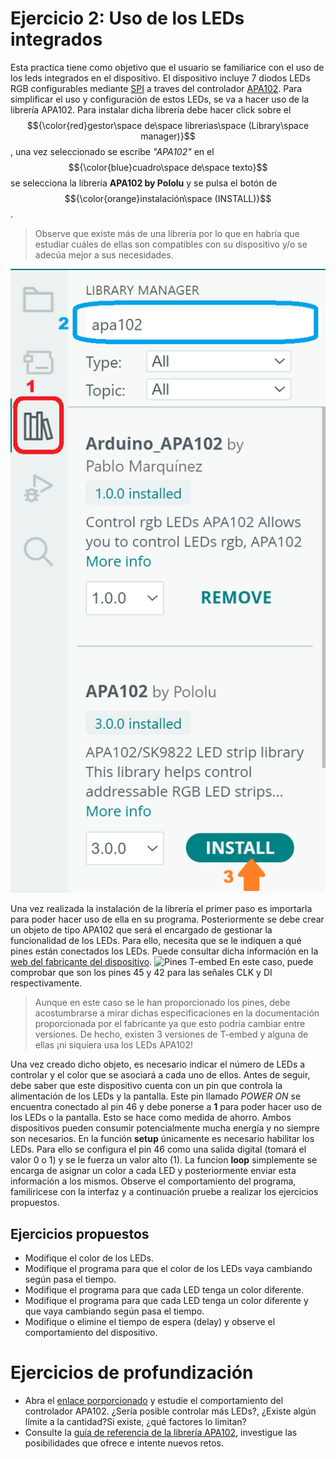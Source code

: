 # Ejercicio 2: Uso de los LEDs integrados
Esta practica tiene como objetivo que el usuario se familiarice con el uso de los leds integrados en el dispositivo.
El dispositivo incluye 7 diodos LEDs RGB configurables mediante [SPI](https://www.digikey.es/es/articles/why-how-to-use-serial-peripheral-interface-simplify-connections-between-multiple-devices) a traves del controlador [APA102](https://cdn-learn.adafruit.com/assets/assets/000/084/591/original/APA102_LED.pdf?1574117503).
Para simplificar el uso y configuración de estos LEDs, se va a hacer uso de la librería APA102. Para instalar dicha librería debe hacer click sobre el $${\color{red}gestor\space de\space librerias\space (Library\space manager)}$$, una vez seleccionado se escribe *"APA102"* en el $${\color{blue}cuadro\space de\space texto}$$ se selecciona la librería **APA102 by Pololu** y se pulsa el botón de $${\color{orange}instalación\space (INSTALL)}$$.
> Observe que existe más de una librería por lo que en habría que estudiar cuáles de ellas son compatibles con su dispositivo y/o se adecúa mejor a sus necesidades.

![Library install](Ej2_img1.png)

Una vez realizada la instalación de la librería el primer paso es importarla para poder hacer uso de ella en su programa. Posteriormente se debe crear un objeto de tipo APA102 que será el encargado de gestionar la funcionalidad de los LEDs. Para ello, necesita que se le indiquen a qué pines están conectados los LEDs. Puede consultar dicha información en la [web del fabricante del dispositivo](https://lilygo.cc/products/t-embed).
![Pines T-embed](https://github.com/Xinyuan-LilyGO/T-Embed/raw/main/image/T-Embed1.png)
En este caso, puede comprobar que son los pines 45 y 42 para las señales CLK y DI respectivamente.
> Aunque en este caso se le han proporcionado los pines, debe acostumbrarse a mirar dichas especificaciones en la documentación proporcionada por el fabricante ya que esto podría cambiar entre versiones. De hecho, existen 3 versiones de T-embed y alguna de ellas ¡ni siquiera usa los LEDs APA102!

Una vez creado dicho objeto, es necesario indicar el número de LEDs a controlar y el color que se asociará a cada uno de ellos.
Antes de seguir, debe saber que este dispositivo cuenta con un pin que controla la alimentación de los LEDs y la pantalla. Este pin llamado *POWER ON* se encuentra conectado al pin 46 y debe ponerse a **1** para poder hacer uso de los LEDs o la pantalla. Esto se hace como medida de ahorro. Ambos dispositivos pueden consumir potencialmente mucha energía y no siempre son necesarios.
En la función **setup** únicamente es necesario habilitar los LEDs. Para ello se configura el pin 46 como una salida digital (tomará el valor 0 o 1) y se le fuerza un valor alto (1).
La funcion **loop** simplemente se encarga de asignar un color a cada LED y posteriormente enviar esta información a los mismos.
Observe el comportamiento del programa, familiricese con la interfaz y a continuación pruebe a realizar los ejercicios propuestos.
## Ejercicios propuestos
- Modifique el color de los LEDs.
- Modifique el programa para que el color de los LEDs vaya cambiando según pasa el tiempo.
- Modifique el programa para que cada LED tenga un color diferente.
- Modifique el programa para que cada LED tenga un color diferente y que vaya cambiando según pasa el tiempo.
- Modifique o elimine el tiempo de espera (delay) y observe el comportamiento del dispositivo.
# Ejercicios de profundización
- Abra el [enlace porporcionado](https://cdn-learn.adafruit.com/assets/assets/000/084/591/original/APA102_LED.pdf?1574117503) y estudie el comportamiento del controlador APA102. ¿Sería posible controlar más LEDs?, ¿Existe algún límite a la cantidad?Si existe, ¿qué factores lo limitan?
- Consulte la [guía de referencia de la librería APA102](https://github.com/pololu/apa102-arduino), investigue las posibilidades que ofrece e intente nuevos retos.
